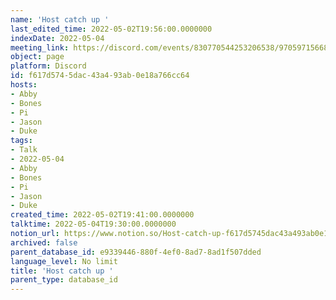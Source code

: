 ```yaml
---
name: 'Host catch up '
last_edited_time: 2022-05-02T19:56:00.0000000
indexDate: 2022-05-04
meeting_link: https://discord.com/events/830770544253206538/970597156681568276
object: page
platform: Discord
id: f617d574-5dac-43a4-93ab-0e18a766cc64
hosts:
- Abby
- Bones
- Pi
- Jason
- Duke
tags:
- Talk
- 2022-05-04
- Abby
- Bones
- Pi
- Jason
- Duke
created_time: 2022-05-02T19:41:00.0000000
talktime: 2022-05-04T19:30:00.0000000
notion_url: https://www.notion.so/Host-catch-up-f617d5745dac43a493ab0e18a766cc64
archived: false
parent_database_id: e9339446-880f-4ef0-8ad7-8ad1f507dded
language_level: No limit
title: 'Host catch up '
parent_type: database_id
---
```





